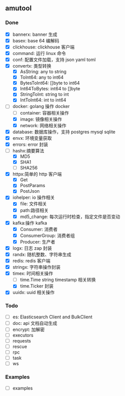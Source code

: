 ## amutool

### Done
- [x] bannerx: banner 生成
- [x] basex: base 64 编解码
- [x] clickhouse: clickhouse 客户端
- [x] command: 运行 linux 命令
- [x] conf: 配置文件加载，支持 json yaml toml
- [x] convertx: 类型转换
  - [x] AsString: any to string
  - [x] ToInt64: any to int64
  - [x] BytesToInt64: []byte to int64
  - [x] Int64ToBytes: int64 to []byte
  - [x] StringToInt: string to int
  - [x] IntToInt64: int to int64
- [ ] docker: golang 操作 docker
  - [ ] container: 容器相关操作
  - [x] image: 镜像相关操作
  - [x] network: 网络相关操作
- [x] database: 数据库操作，支持 postgres mysql sqlite
- [x] envx: 环境变量获取
- [x] errors: error 封装
- [ ] hashx:摘要算法
  - [x] MD5
  - [x] SHA1
  - [ ] SHA256
- [x] httpx:简单的 http 客户端
  - [x] Get
  - [x] PostParams
  - [x] PostJson
- [x] iohelper: io 操作相关
  - [x] file: 文件相关
  - [x] path:路径相关
  - [x] md5_change: 每次运行时检查，指定文件是否变动
- [x] kafka:操作 kafka
  - [x] Consumer: 消费者
  - [x] ConsumerGroup: 消费者组
  - [x] Producer: 生产者
- [x] logx: 日志 zap 封装
- [x] randx: 随机整数、字符串生成
- [x] redis: redis 客户端
- [x] stringx: 字符串操作封装
- [x] timex: 时间相关操作
  - [ ] time.Time string timestamp 相关转换
  - [x] time.Ticker 封装
- [x] uuidx: uuid 相关操作

### Todo
- [ ] es: Elasticsearch Client and BulkClient
- [ ] doc: api 文档自动生成
- [ ] encrypt: 加解密
- [ ] executors
- [ ] requests
- [ ] rescue
- [ ] rpc
- [ ] task
- [ ] ws

### Examples
- [ ] examples